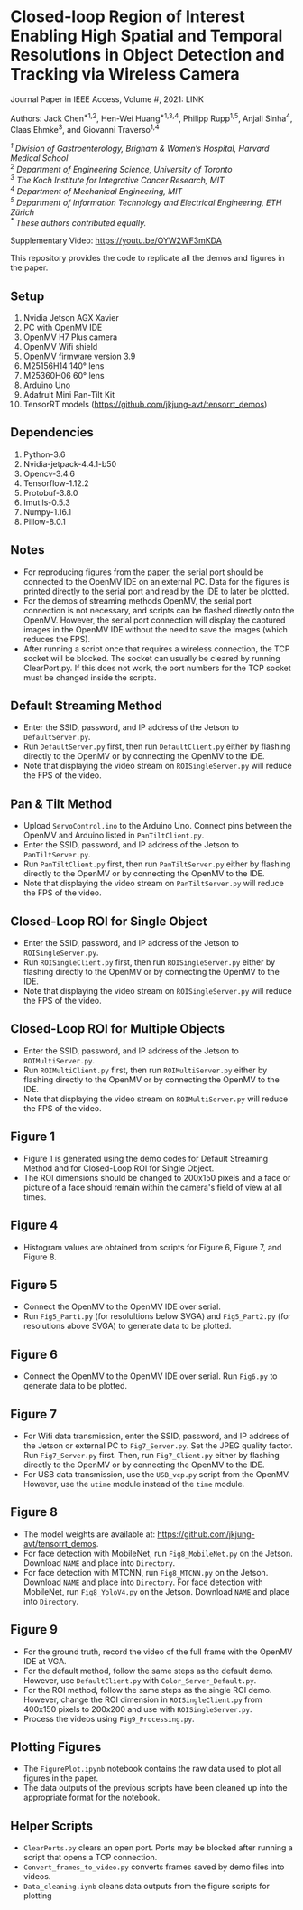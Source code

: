 # Closed-loop Region of Interest Enabling High Spatial and Temporal Resolutions in Object Detection and Tracking via Wireless Camera

Journal Paper in IEEE Access, Volume #, 2021: LINK

Authors: Jack Chen<sup>*1,2</sup>, Hen-Wei Huang<sup>*1,3,4</sup>, Philipp Rupp<sup>1,5</sup>, Anjali Sinha<sup>4</sup>, Claas Ehmke<sup>3</sup>, and Giovanni Traverso<sup>1,4</sup>

*<sup>1</sup> Division of Gastroenterology, Brigham & Women’s Hospital, Harvard Medical School*  
*<sup>2</sup> Department of Engineering Science, University of Toronto*  
*<sup>3</sup> The Koch Institute for Integrative Cancer Research, MIT*  
*<sup>4</sup> Department of Mechanical Engineering, MIT*  
*<sup>5</sup> Department of Information Technology and Electrical Engineering, ETH Zürich*   
_<sup>*</sup> These authors contributed equally._

Supplementary Video: https://youtu.be/OYW2WF3mKDA

This repository provides the code to replicate all the demos and figures in the paper.

## Setup
1. Nvidia Jetson AGX Xavier
2. PC with OpenMV IDE
3. OpenMV H7 Plus camera 
4. OpenMV Wifi shield 
5. OpenMV firmware version 3.9 
6. M25156H14 140° lens
7. M25360H06 60° lens
8. Arduino Uno
9. Adafruit Mini Pan-Tilt Kit 
10. TensorRT models (https://github.com/jkjung-avt/tensorrt_demos)

## Dependencies
1. Python-3.6
2. Nvidia-jetpack-4.4.1-b50
3. Opencv-3.4.6
4. Tensorflow-1.12.2
5. Protobuf-3.8.0
6. Imutils-0.5.3
7. Numpy-1.16.1
8. Pillow-8.0.1

## Notes

* For reproducing figures from the paper, the serial port should be connected to the OpenMV IDE on an external PC. Data for the figures is printed directly to the serial port and read by the IDE to later be plotted. 
* For the demos of streaming methods OpenMV, the serial port connection is not necessary, and scripts can be flashed directly onto the OpenMV. However, the serial port connection will display the captured images in the OpenMV IDE without the need to save the images (which reduces the FPS).
* After running a script once that requires a wireless connection, the TCP socket will be blocked. The socket can usually be cleared by running ClearPort.py. If this does not work, the port numbers for the TCP socket must be changed inside the scripts.

## Default Streaming Method

* Enter the SSID, password, and IP address of the Jetson to `DefaultServer.py`. 
* Run `DefaultServer.py` first, then run `DefaultClient.py` either by flashing directly to the OpenMV or by connecting the OpenMV to the IDE.
* Note that displaying the video stream on `ROISingleServer.py` will reduce the FPS of the video.

## Pan & Tilt Method

* Upload `ServoControl.ino` to the Arduino Uno. Connect pins between the OpenMV and Arduino listed in `PanTiltClient.py`. 
* Enter the SSID, password, and IP address of the Jetson to `PanTiltServer.py`. 
* Run `PanTiltClient.py` first, then run `PanTiltServer.py` either by flashing directly to the OpenMV or by connecting the OpenMV to the IDE. 
* Note that displaying the video stream on `PanTiltServer.py` will reduce the FPS of the video.

## Closed-Loop ROI for Single Object

* Enter the SSID, password, and IP address of the Jetson to `ROISingleServer.py`. 
* Run `ROISingleClient.py` first, then run `ROISingleServer.py` either by flashing directly to the OpenMV or by connecting the OpenMV to the IDE. 
* Note that displaying the video stream on `ROISingleServer.py` will reduce the FPS of the video.

## Closed-Loop ROI for Multiple Objects

* Enter the SSID, password, and IP address of the Jetson to `ROIMultiServer.py`. 
* Run `ROIMultiClient.py` first, then run `ROIMultiServer.py` either by flashing directly to the OpenMV or by connecting the OpenMV to the IDE. 
* Note that displaying the video stream on `ROIMultiServer.py` will reduce the FPS of the video.

## Figure 1

* Figure 1 is generated using the demo codes for Default Streaming Method and for Closed-Loop ROI for Single Object. 
* The ROI dimensions should be changed to 200x150 pixels and a face or picture of a face should remain within the camera's field of view at all times.

## Figure 4

* Histogram values are obtained from scripts for Figure 6, Figure 7, and Figure 8.

## Figure 5

* Connect the OpenMV to the OpenMV IDE over serial.
* Run `Fig5_Part1.py` (for resolultions below SVGA) and `Fig5_Part2.py` (for resolutions above SVGA) to generate data to be plotted.

## Figure 6 

* Connect the OpenMV to the OpenMV IDE over serial. Run `Fig6.py` to generate data to be plotted.

## Figure 7

* For Wifi data transmission, enter the SSID, password, and IP address of the Jetson or external PC to `Fig7_Server.py`. Set the JPEG quality factor. Run `Fig7_Server.py` first. Then, run `Fig7_Client.py` either by flashing directly to the OpenMV or by connecting the OpenMV to the IDE. 
* For USB data transmission, use the `USB_vcp.py` script from the OpenMV. However, use the `utime` module instead of the `time` module.

## Figure 8

* The model weights are available at: https://github.com/jkjung-avt/tensorrt_demos. 
* For face detection with MobileNet, run `Fig8_MobileNet.py` on the Jetson. Download `NAME` and place into `Directory`.
* For face detection with MTCNN, run `Fig8_MTCNN.py` on the Jetson. Download `NAME` and place into `Directory`.
For face detection with MobileNet, run `Fig8_YoloV4.py` on the Jetson. Download `NAME` and place into `Directory`.

## Figure 9

* For the ground truth, record the video of the full frame with the OpenMV IDE at VGA.
* For the default method, follow the same steps as the default demo. However, use `DefaultClient.py` with `Color_Server_Default.py`.
* For the ROI method, follow the same steps as the single ROI demo. However, change the ROI dimension in `ROISingleClient.py` from 400x150 pixels to 200x200 and  use with `ROISingleServer.py`. 
* Process the videos using `Fig9_Processing.py`.

## Plotting Figures

* The `FigurePlot.ipynb` notebook contains the raw data used to plot all figures in the paper. 
* The data outputs of the previous scripts have been cleaned up into the appropriate format for the notebook.

## Helper Scripts

* `ClearPorts.py` clears an open port. Ports may be blocked after running a script that opens a TCP connection.
* `Convert_frames_to_video.py` converts frames saved by demo files into videos.
* `Data_cleaning.iynb` cleans data outputs from the figure scripts for plotting
